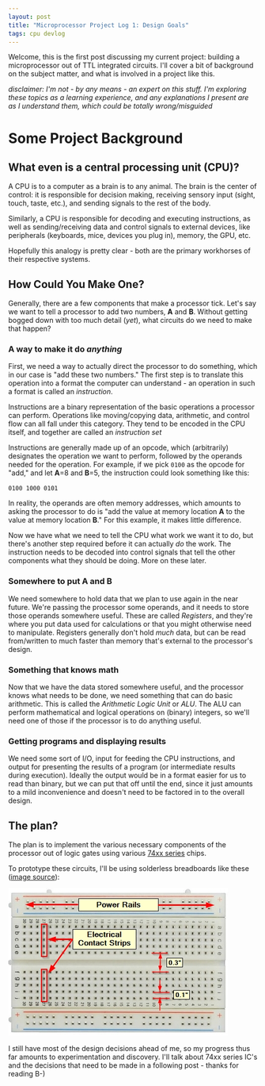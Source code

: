 ```yaml
---
layout: post
title: "Microprocessor Project Log 1: Design Goals"
tags: cpu devlog
---
```


Welcome, this is the first post discussing my current project: building a microprocessor out of TTL integrated circuits. I'll cover a bit of background on the subject matter, and what is involved in a project like this.

*disclaimer: I'm not - by any means - an expert on this stuff. I'm exploring these topics as a learning experience, and any explanations I present are as I understand them, which could be totally wrong/misguided*

# Some Project Background

## What even is a central processing unit (CPU)? 

A CPU is to a computer as a brain is to any animal. The brain is the center of control: it is responsible for decision making, receiving sensory input (sight, touch, taste, etc.), and sending signals to the rest of the body. 

Similarly, a CPU is responsible for decoding and executing instructions, as well as sending/receiving data and control signals to external devices, like peripherals (keyboards, mice, devices you plug in), memory, the GPU, etc. 

Hopefully this analogy is pretty clear - both are the primary workhorses of their respective systems.


## How Could You Make One?

Generally, there are a few components that make a processor tick. Let's say we want to tell a processor to add two numbers, **A** and **B**. Without getting bogged down with too much detail (*yet*), what circuits do we need to make that happen?

### A way to make it do *anything*

First, we need a way to actually direct the processor to do something, which in our case is "add these two numbers." The first step is to translate this operation into a format the computer can understand - an operation in such a format is called an *instruction*. 

Instructions are a binary representation of the basic operations a processor can perform. Operations like moving/copying data, arithmetic, and control flow can all fall under this category. They tend to be encoded in the CPU itself, and together are called an *instruction set*

Instructions are generally made up of an opcode, which (arbitrarily) designates the operation we want to perform, followed by the operands needed for the operation. For example, if we pick `0100` as the opcode for "add," and let **A**=8 and **B**=5, the instruction could look something like this: 

```
0100 1000 0101
```

In reality, the operands are often memory addresses, which amounts to asking the processor to do is "add the value at memory location **A** to the value at memory location **B**." For this example, it makes little difference.

Now we have what we need to tell the CPU what work we want it to do, but there's another step required before it can actually *do* the work. The instruction needs to be decoded into control signals that tell the other components what they should be doing. More on these later.

### Somewhere to put **A** and **B**

We need somewhere to hold data that we plan to use again in the near future. We're passing the processor some operands, and it needs to store those operands somewhere useful. These are called *Registers*, and they're where you put data used for calculations or that you might otherwise need to manipulate. Registers generally don't hold *much* data, but can be read from/written to much faster than memory that's external to the processor's design.

### Something that knows math

Now that we have the data stored somewhere useful, and the processor knows what needs to be done, we need something that can do basic arithmetic. This is called the *Arithmetic Logic Unit* or *ALU*. The ALU can perform mathematical and logical operations on (binary) integers, so we'll need one of those if the processor is to do anything useful. 

### Getting programs and displaying results

We need some sort of I/O, input for feeding the CPU instructions, and output for presenting the results of a program (or intermediate results during execution). Ideally the output would be in a format easier for us to read than binary, but we can put that off until the end, since it just amounts to a mild inconvenience and doesn't need to be factored in to the overall design. 


## The plan?

The plan is to implement the various necessary components of the processor out of logic gates using various [74xx series](https://en.wikipedia.org/wiki/List_of_7400-series_integrated_circuits#74x00_%E2%80%93_74x99) chips. 

To prototype these circuits, I'll be using solderless breadboards like these ([image source](https://protosupplies.com/wp-content/uploads/2018/12/Breadboard-Details.jpg)):

![Breadboard](/assets/Breadboard-Details.jpg) 


I still have most of the design decisions ahead of me, so my progress thus far amounts to experimentation and discovery. I'll talk about 74xx series IC's and the decisions that need to be made in a following post - thanks for reading B-)
